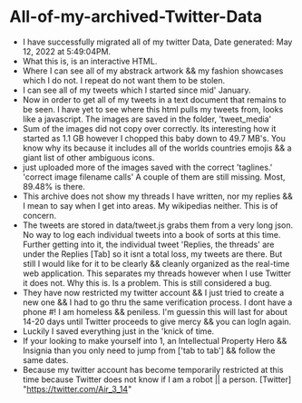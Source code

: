 # All-of-my-archived-Twitter-Data
* I have successfully migrated all of my twitter Data, Date generated: May 12, 2022 at 5:49:04PM.
* What this is, is an interactive HTML.
* Where I can see all of my abstrack artwork && my fashion showcases which I do not. I repeat do not want them to be stolen.
* I can see all of my tweets which I started since mid' January.
* Now in order to get all of my tweets in a text document that remains to be seen. I have yet to see where this html pulls my tweets from, 
  looks like a javascript. The images are saved in the folder, 'tweet_media'
* Sum of the images did not copy over correctly. Its interesting how it started as 1.1 GB however I chopped this baby down to 49.7 MB's.
  You know why its because it includes all of the worlds countries emojis && a giant list of other ambiguous icons.
* just uploaded more of the images saved with the correct 'taglines.' 'correct image filename calls' A couple of them are still missing. Most, 89.48% is there.
* This archive does not show my threads I have written, nor my replies && I mean to say when I get into areas. My wikipedias neither. This is of concern.
* The tweets are stored in data/tweet.js grabs them from a very long json. No way to log each individual tweets into a book of sorts at this time. Further getting into it, the individual tweet 'Replies, the threads' are under the Replies [Tab] so it isnt a total loss, my tweets are there. But still I would like for it to be clearly && cleanly organized as the real-time web application. This separates my threads however when I use Twitter it does not. Why this is. Is a problem. This is still considered a bug.
* They have now restricted my twitter account && I just tried to create a new one && I had to go thru the same verification process. I dont have a phone #! I am homeless && peniless. I'm guessin this will last for about 14-20 days until Twitter proceeds to give mercy && you can logIn again. 
* Luckily I saved everything just in the 'knick of time.
* If your looking to make yourself into 1, an Intellectual Property Hero && Insignia than you only need to jump from ['tab to tab'] && follow the same dates.
* Because my twitter account has become temporarily restricted at this time because Twitter does not know if I am a robot || a person.
[Twitter] "https://twitter.com/Air_3_14"
